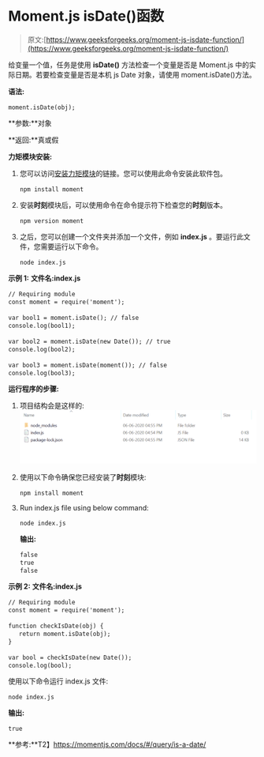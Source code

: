 # Moment.js isDate()函数

> 原文:[https://www.geeksforgeeks.org/moment-js-isdate-function/](https://www.geeksforgeeks.org/moment-js-isdate-function/)

给变量一个值，任务是使用 **isDate()** 方法检查一个变量是否是 Moment.js 中的实际日期。若要检查变量是否是本机 js Date 对象，请使用 moment.isDate()方法。

**语法:**

```
moment.isDate(obj);
```

**参数:**对象

**返回:**真或假

**力矩模块安装:**

1.  您可以访问[安装力矩模块](https://www.npmjs.com/package/moment)的链接。您可以使用此命令安装此软件包。

    ```
    npm install moment
    ```

2.  安装**时刻**模块后，可以使用命令在命令提示符下检查您的**时刻**版本。

    ```
    npm version moment
    ```

3.  之后，您可以创建一个文件夹并添加一个文件，例如 **index.js** 。要运行此文件，您需要运行以下命令。

    ```
    node index.js
    ```

**示例 1:** **文件名:index.js**

```
// Requiring module
const moment = require('moment');

var bool1 = moment.isDate(); // false
console.log(bool1);

var bool2 = moment.isDate(new Date()); // true
console.log(bool2);

var bool3 = moment.isDate(moment()); // false
console.log(bool3);
```

**运行程序的步骤:**

1.  项目结构会是这样的:
    ![](img/3209d9b4369c180282a34be8070d7d6e.png)
2.  使用以下命令确保您已经安装了**时刻**模块:

    ```
    npm install moment
    ```

3.  Run index.js file using below command:

    ```
    node index.js
    ```

    **输出:**

    ```
    false
    true
    false

    ```

**示例 2:** **文件名:index.js**

```
// Requiring module
const moment = require('moment');

function checkIsDate(obj) {
   return moment.isDate(obj);
}

var bool = checkIsDate(new Date());
console.log(bool);
```

使用以下命令运行 index.js 文件:

```
node index.js
```

**输出:**

```
true

```

**参考:**T2】https://momentjs.com/docs/#/query/is-a-date/